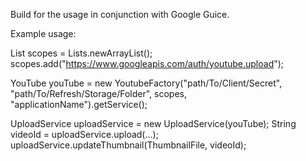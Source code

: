 Build for the usage in conjunction with Google Guice.

Example usage:

List<String> scopes = Lists.newArrayList();
scopes.add("https://www.googleapis.com/auth/youtube.upload");

YouTube youTube = new YoutubeFactory("path/To/Client/Secret",
"path/To/Refresh/Storage/Folder",
scopes,
"applicationName").getService();

UploadService uploadService = new UploadService(youTube);
String videoId = uploadService.upload(...);
uploadService.updateThumbnail(ThumbnailFile, videoId);